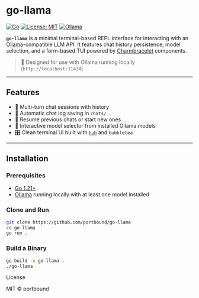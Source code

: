 # go-llama

[![Go](https://img.shields.io/badge/Go-1.21+-00ADD8?logo=go)](https://golang.org)
[![License: MIT](https://img.shields.io/badge/License-MIT-blue.svg)](LICENSE)
[![Ollama](https://img.shields.io/badge/Ollama-Required-brightgreen)](https://ollama.com)

**`go-llama`** is a minimal terminal-based REPL interface for interacting with an [Ollama](https://ollama.com)-compatible LLM API. It features chat history persistence, model selection, and a form-based TUI powered by [Charmbracelet](https://github.com/charmbracelet) components.

> 🦙 Designed for use with Ollama running locally (`http://localhost:11434`)

---

## Features

- 🧵 Multi-turn chat sessions with history
- 💾 Automatic chat log saving in `chats/`
- 🔄 Resume previous chats or start new ones
- 🧩 Interactive model selector from installed Ollama models
- 🎛️ Clean terminal UI built with [`huh`](https://github.com/charmbracelet/huh) and `bubbletea`

---

## Installation

### Prerequisites

- [Go 1.21+](https://golang.org/dl/)
- [Ollama](https://ollama.com/) running locally with at least one model installed

### Clone and Run

```bash
git clone https://github.com/portbound/go-llama
cd go-llama
go run .
```

### Build a Binary

```bash
go build -o go-llama .
./go-llama
```
License

MIT © portbound
